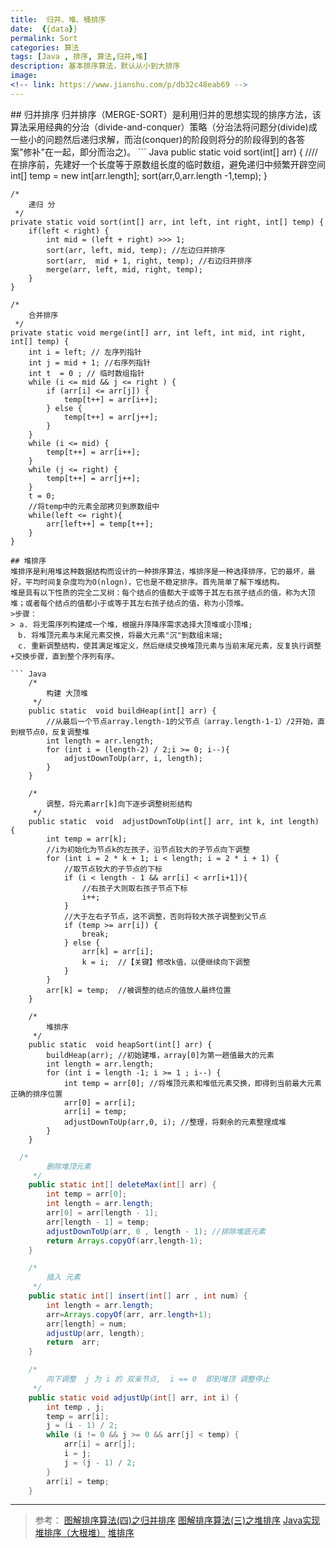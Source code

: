 ```yaml
---
title:  归并、堆、桶排序
date:  {{data}}
permalink: Sort
categories: 算法 
tags: [Java , 排序, 算法,归并,堆]
description: 基本排序算法，默认从小到大排序
image: 
<!-- link: https://www.jianshu.com/p/db32c48eab69 -->
---
```

<p class="description"></p>
## 归并排序
归并排序（MERGE-SORT）是利用归并的思想实现的排序方法，该算法采用经典的分治（divide-and-conquer）策略（分治法将问题分(divide)成一些小的问题然后递归求解，而治(conquer)的阶段则将分的阶段得到的各答案"修补"在一起，即分而治之)。
<!-- more -->
``` Java
 public static void sort(int[] arr) {
        ////在排序前，先建好一个长度等于原数组长度的临时数组，避免递归中频繁开辟空间
        int[] temp = new int[arr.length];
        sort(arr,0,arr.length -1,temp);
    }

    /*
        递归 分
     */
    private static void sort(int[] arr, int left, int right, int[] temp) {
        if(left < right) {
            int mid = (left + right) >>> 1;
            sort(arr, left, mid, temp); //左边归并排序
            sort(arr,  mid + 1, right, temp); //右边归并排序
            merge(arr, left, mid, right, temp);
        }
    }

    /*
        合并排序
     */
    private static void merge(int[] arr, int left, int mid, int right, int[] temp) {
        int i = left; // 左序列指针
        int j = mid + 1; //右序列指针
        int t  = 0 ; // 临时数组指针
        while (i <= mid && j <= right ) {
            if (arr[i] <= arr[j]) {
                temp[t++] = arr[i++];
            } else {
                temp[t++] = arr[j++];
            }
        }
        while (i <= mid) {
            temp[t++] = arr[i++];
        }
        while (j <= right) {
            temp[t++] = arr[j++];
        }
        t = 0;
        //将temp中的元素全部拷贝到原数组中
        while(left <= right){
            arr[left++] = temp[t++];
        }
    }
```
## 堆排序
堆排序是利用堆这种数据结构而设计的一种排序算法，堆排序是一种选择排序，它的最坏，最好，平均时间复杂度均为O(nlogn)，它也是不稳定排序。首先简单了解下堆结构。
堆是具有以下性质的完全二叉树：每个结点的值都大于或等于其左右孩子结点的值，称为大顶堆；或者每个结点的值都小于或等于其左右孩子结点的值，称为小顶堆。
>步骤：
> a. 将无需序列构建成一个堆，根据升序降序需求选择大顶堆或小顶堆;
　b. 将堆顶元素与末尾元素交换，将最大元素"沉"到数组末端;
　c. 重新调整结构，使其满足堆定义，然后继续交换堆顶元素与当前末尾元素，反复执行调整+交换步骤，直到整个序列有序。

``` Java
    /*
        构建 大顶堆
     */
    public static  void buildHeap(int[] arr) {
        //从最后一个节点array.length-1的父节点（array.length-1-1）/2开始，直到根节点0，反复调整堆
        int length = arr.length;
        for (int i = (length-2) / 2;i >= 0; i--){
            adjustDownToUp(arr, i, length);
        }
    }

    /*
        调整，将元素arr[k]向下逐步调整树形结构
     */
    public static  void  adjustDownToUp(int[] arr, int k, int length) {
        int temp = arr[k];
        //i为初始化为节点k的左孩子，沿节点较大的子节点向下调整
        for (int i = 2 * k + 1; i < length; i = 2 * i + 1) {
            //取节点较大的子节点的下标
            if (i < length - 1 && arr[i] < arr[i+1]){
                //右孩子大则取右孩子节点下标
                i++;
            }
            //大于左右子节点，这不调整，否则将较大孩子调整到父节点
            if (temp >= arr[i]) {
                break;
            } else {
                arr[k] = arr[i];
                k = i;  //【关键】修改k值，以便继续向下调整
            }
        }
        arr[k] = temp;  //被调整的结点的值放人最终位置
    }

    /*
        堆排序
     */
    public static  void heapSort(int[] arr) {
        buildHeap(arr); //初始建堆，array[0]为第一趟值最大的元素
        int length = arr.length;
        for (int i = length -1; i >= 1 ; i--) {
            int temp = arr[0]; //将堆顶元素和堆低元素交换，即得到当前最大元素正确的排序位置
            arr[0] = arr[i];
            arr[i] = temp;
            adjustDownToUp(arr,0, i); //整理，将剩余的元素整理成堆
        }
    }
```
``` Java
  /*
        删除堆顶元素
     */
    public static int[] deleteMax(int[] arr) {
        int temp = arr[0];
        int length = arr.length;
        arr[0] = arr[length - 1];
        arr[length - 1] = temp;
        adjustDownToUp(arr, 0 , length - 1); //排除堆底元素
        return Arrays.copyOf(arr,length-1);
    }

    /*
        插入 元素
     */
    public static int[] insert(int[] arr , int num) {
        int length = arr.length;
        arr=Arrays.copyOf(arr, arr.length+1);
        arr[length] = num;
        adjustUp(arr, length);
        return  arr;
    }

    /*
        向下调整  j 为 i 的 双亲节点,  i == 0  即到堆顶 调整停止
     */
    public static void adjustUp(int[] arr, int i) {
        int temp , j;
        temp = arr[i];
        j = (i - 1) / 2;
        while (i != 0 && j >= 0 && arr[j] < temp) {
            arr[i] = arr[j];
            i = j;
            j = (j - 1) / 2;
        }
        arr[i] = temp;
    }
```
- - - - -
> 参考：
> [图解排序算法(四)之归并排序](https://www.cnblogs.com/chengxiao/p/6194356.html)
> [图解排序算法(三)之堆排序](https://www.cnblogs.com/chengxiao/p/6129630.html)
> [Java实现堆排序（大根堆）](https://www.cnblogs.com/CherishFX/p/4643940.html)
> [堆排序](http://www.cnblogs.com/dolphin0520/archive/2011/10/06/2199741.html)
